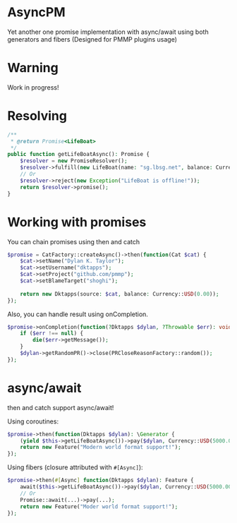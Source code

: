 # AsyncPM

Yet another one promise implementation with async/await using both generators and fibers (Designed for PMMP plugins usage)

# Warning
Work in progress!

# Resolving

```php
/**
 * @return Promise<LifeBoat>
 */
public function getLifeBoatAsync(): Promise {
    $resolver = new PromiseResolver();
    $resolver->fulfill(new LifeBoat(name: "sg.lbsg.net", balance: Currency::USD(5000.00)));
    // Or
    $resolver->reject(new Exception("LifeBoat is offline!"));
    return $resolver->promise();
}
```

# Working with promises
You can chain promises using then and catch
```php
$promise = CatFactory::createAsync()->then(function(Cat $cat) {
    $cat->setName("Dylan K. Taylor");
    $cat->setUsername("dktapps");
    $cat->setProject("github.com/pmmp");
    $cat->setBlameTarget("shoghi");
    
    return new Dktapps(source: $cat, balance: Currency::USD(0.00));
});
```

Also, you can handle result using onCompletion.
```php
$promise->onCompletion(function(?Dktapps $dylan, ?Throwable $err): void {
    if ($err !== null) {
        die($err->getMessage());
    }
    $dylan->getRandomPR()->close(PRCloseReasonFactory::random());
});
```

# async/await
then and catch support async/await!

Using coroutines:
```php
$promise->then(function(Dktapps $dylan): \Generator {
    (yield $this->getLifeBoatAsync())->pay($dylan, Currency::USD(5000.00));
    return new Feature("Modern world format support!");
});
```

Using fibers (closure attributed with ```#[Async]```):
```php
$promise->then(#[Async] function(Dktapps $dylan): Feature {
    await($this->getLifeBoatAsync())->pay($dylan, Currency::USD(5000.00));
    // Or
    Promise::await(...)->pay(...);
    return new Feature("Moder world format support!");
});
```